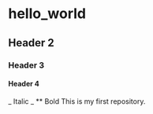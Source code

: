 # hello_world
## Header 2
### Header 3
#### Header 4
_ Italic _
** Bold
This is my first repository. 
